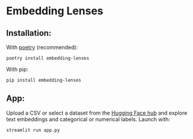 # Embedding Lenses

## Installation:
With [poetry](https://python-poetry.org) (recommended):
```
poetry install embedding-lenses
```
With pip:
```
pip install embedding-lenses
```
## App:
Upload a CSV or select a dataset from the [Hugging Face hub](https://huggingface.co/datasets) and explore text embeddings and categorical or numerical labels.
Launch with:
```
streamlit run app.py
```
